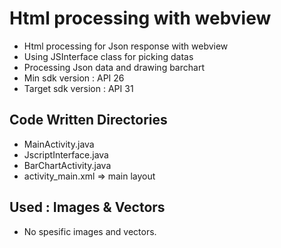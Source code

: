# Html processing with webview
* Html processing for Json response with webview
* Using JSInterface class for picking datas
* Processing Json data and drawing barchart
* Min sdk version : API 26
* Target sdk version : API 31

## Code Written Directories 
* MainActivity.java
* JscriptInterface.java
* BarChartActivity.java
* activity_main.xml => main layout

## Used : Images & Vectors
* No spesific images and vectors.
